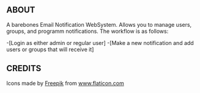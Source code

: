 ## ABOUT

A barebones Email Notification WebSystem. Allows you to manage users, groups, and programm notifications. The workflow is as follows:

-[Login as either admin or regular user] 
-[Make a new notification and add users or groups that will receive it]


## CREDITS
Icons made by <a href="https://www.flaticon.com/authors/freepik" title="Freepik">Freepik</a> from <a href="https://www.flaticon.com/" title="Flaticon"> www.flaticon.com</a>
